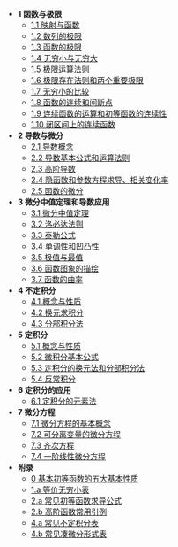 * __1 函数与极限__
  * [1.1 映射与函数](1-function-and-limit/1.1)
  * [1.2 数列的极限](1-function-and-limit/1.2)
  * [1.3 函数的极限](1-function-and-limit/1.3)
  * [1.4 无穷小与无穷大](1-function-and-limit/1.4)
  * [1.5 极限运算法则](1-function-and-limit/1.5)
  * [1.6 极限存在法则和两个重要极限](1-function-and-limit/1.6)
  * [1.7 无穷小的比较](1-function-and-limit/1.7)
  * [1.8 函数的连续和间断点](1-function-and-limit/1.8)
  * [1.9 连续函数的运算和初等函数的连续性](1-function-and-limit/1.9)
  * [1.10 闭区间上的连续函数](1-function-and-limit/1.10)
* __2 导数与微分__
  * [2.1 导数概念](2-derivative-and-differential/2.1)
  * [2.2 导数基本公式和运算法则](2-derivative-and-differential/2.2)
  * [2.3 高阶导数](2-derivative-and-differential/2.3)
  * [2.4 隐函数和参数方程求导、相关变化率](2-derivative-and-differential/2.4)
  * [2.5 函数的微分](2-derivative-and-differential/2.5)
* __3 微分中值定理和导数应用__
  * [3.1 微分中值定理](3-function-differentiation-and-derivative-application/3.1)
  * [3.2 洛必达法则](3-function-differentiation-and-derivative-application/3.2)
  * [3.3 泰勒公式](3-function-differentiation-and-derivative-application/3.3)
  * [3.4 单调性和凹凸性](3-function-differentiation-and-derivative-application/3.4)
  * [3.5 极值与最值](3-function-differentiation-and-derivative-application/3.5)
  * [3.6 函数图象的描绘](3-function-differentiation-and-derivative-application/3.6)
  * [3.7 函数的曲率](3-function-differentiation-and-derivative-application/3.7)
* __4 不定积分__
  * [4.1 概念与性质](4-indefinite-integral/4.1)
  * [4.2 换元求积分](4-indefinite-integral/4.2)
  * [4.3 分部积分法](4-indefinite-integral/4.3)
* __5 定积分__
  * [5.1 概念与性质](5-definite-integral/5.1)
  * [5.2 微积分基本公式](5-definite-integral/5.2)
  * [5.3 定积分的换元法和分部积分法](5-definite-integral/5.3)
  * [5.4 反常积分](5-definite-integral/5.4)
* __6 定积分的应用__
  * [6.1 定积分的元素法](6-application-of-definite-integral/6.1)
* __7 微分方程__
  * [7.1 微分方程的基本概念](7-differential-equation/7.1)
  * [7.2 可分离变量的微分方程](7-differential-equation/7.2)
  * [7.3 齐次方程](7-differential-equation/7.3)
  * [7.4 一阶线性微分方程](7-differential-equation/7.4)
* __附录__
  * [0 基本初等函数的五大基本性质](0)
  * [1.a 等价无穷小表](1-function-and-limit/1.a)
  * [2.a 常见初等函数求导公式](2-derivative-and-differential/2.a)
  * [2.b 高阶函数常用引例](2-derivative-and-differential/2.b)
  * [4.a 常见不定积分表](4-indefinite-integral/4.a)
  * [4.b 常见凑微分形式表](4-indefinite-integral/4.b)